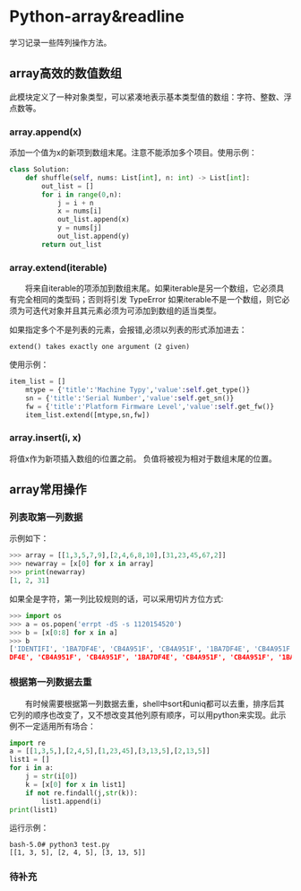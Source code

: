 # Python-array&readline
学习记录一些阵列操作方法。
## array高效的数值数组
此模块定义了一种对象类型，可以紧凑地表示基本类型值的数组：字符、整数、浮点数等。
### array.append(x)
添加一个值为x的新项到数组末尾。注意不能添加多个项目。使用示例：
```python
class Solution:
    def shuffle(self, nums: List[int], n: int) -> List[int]: 
        out_list = []
        for i in range(0,n):
            j = i + n
            x = nums[i]
            out_list.append(x)
            y = nums[j]
            out_list.append(y)
        return out_list
```
### array.extend(iterable)
&#8195;&#8195;将来自iterable的项添加到数组末尾。如果iterable是另一个数组，它必须具有完全相同的类型码；否则将引发 TypeError 如果iterable不是一个数组，则它必须为可迭代对象并且其元素必须为可添加到数组的适当类型。

如果指定多个不是列表的元素，会报错,必须以列表的形式添加进去：
```
extend() takes exactly one argument (2 given)
```
使用示例：
```python
item_list = []
    mtype = {'title':'Machine Typy','value':self.get_type()}
    sn = {'title':'Serial Number','value':self.get_sn()}
    fw = {'title':'Platform Firmware Level','value':self.get_fw()}
    item_list.extend([mtype,sn,fw])
```
### array.insert(i, x)
将值x作为新项插入数组的i位置之前。 负值将被视为相对于数组末尾的位置。

## array常用操作
### 列表取第一列数据
示例如下：
```python
>>> array = [[1,3,5,7,9],[2,4,6,8,10],[31,23,45,67,2]]
>>> newarray = [x[0] for x in array]
>>> print(newarray)
[1, 2, 31]
```
如果全是字符，第一列比较规则的话，可以采用切片方位方式:
```python
>>> import os
>>> a = os.popen('errpt -dS -s 1120154520')
>>> b = [x[0:8] for x in a]
>>> b
['IDENTIFI', '1BA7DF4E', 'CB4A951F', 'CB4A951F', '1BA7DF4E', 'CB4A951F', 'CB4A951F', '1BA7
DF4E', 'CB4A951F', 'CB4A951F', '1BA7DF4E', 'CB4A951F', 'CB4A951F', '1BA7DF4E', 'CB4A951F', 'CB4A951F', '1BA7DF4E', 'CB4A951F', 'CB4A951F']
```
### 根据第一列数据去重
&#8195;&#8195;有时候需要根据第一列数据去重，shell中sort和uniq都可以去重，排序后其它列的顺序也改变了，又不想改变其他列原有顺序，可以用python来实现。此示例不一定适用所有场合：
```python
import re
a = [[1,3,5,],[2,4,5],[1,23,45],[3,13,5],[2,13,5]]
list1 = []
for i in a:
    j = str(i[0])
    k = [x[0] for x in list1]
    if not re.findall(j,str(k)):
        list1.append(i)
print(list1)
```
运行示例：
```
bash-5.0# python3 test.py
[[1, 3, 5], [2, 4, 5], [3, 13, 5]]
```
### 待补充
